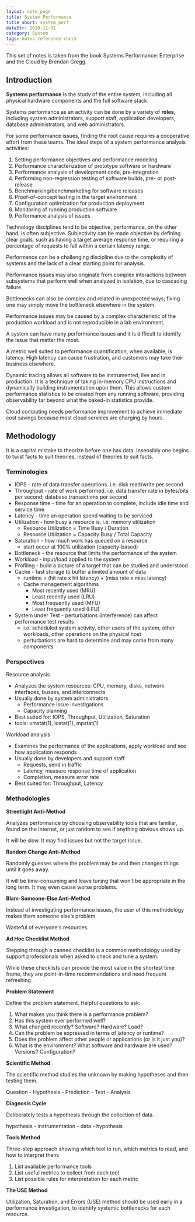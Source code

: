```yaml
---
layout: note_page
title: System Performance
title_short: system_perf
dateStr: 2020-11-01
category: System
tags: notes reference check
---
```

This set of notes is taken from the book Systems Performance: Enterprise and the Cloud by Brendan Gregg.

## Introduction

**Systems performance** is the study of the entire system, including all physical hardware components and the full software stack.

Systems performance as an activity can be done by a variety of **roles**, including system administrators, support staff, application developers, database administrators, and web administrators. 

For some performance issues, finding the root cause requires a cooperative effort from these teams. The ideal steps of a system performance analysis activities:

1. Setting performance objectives and performance modeling
2. Performance characterization of prototype software or hardware
3. Performance analysis of development code, pre-integration
4. Performing non-regression testing of software builds, pre- or post-release
5. Benchmarking/benchmarketing for software releases
6. Proof-of-concept testing in the target environment
7. Configuration optimization for production deployment
8. Monitoring of running production software
9. Performance analysis of issues

Technology disciplines tend to be objective, performance, on the other hand, is often subjective. Subjectivity can be made objective by defining clear goals, such as having a target average response time, or requiring a percentage of requests to fall within a certain latency range.

Performance can be a challenging discipline due to the complexity of systems and the lack of a clear starting point for analysis.

Performance issues may also originate from complex interactions between subsystems that perform well when analyzed in isolation, due to cascading failure.

Bottlenecks can also be complex and related in unexpected ways; fixing one may simply move the bottleneck elsewhere in the system.

Performance issues may be caused by a complex characteristic of the production workload and is not reproducible in a lab environment.

A system can have many performance issues and it is difficult to identify the issue that matter the most.

A metric well suited to performance quantification, when available, is latency. High latency can cause frustration, and customers may take their business elsewhere.

Dynamic tracing allows all software to be instrumented, live and in production. It is a technique of taking in-memory CPU instructions and dynamically building instrumentation upon them. This allows custom performance statistics to be created from any running software, providing observability far beyond what the baked-in statistics provide.

Cloud computing needs performance improvement to achieve immediate cost savings because most cloud services are charging by hours.

## Methodology

It is a capital mistake to theorize before one has data. Insensibly one begins to twist facts to suit theories, instead of theories to suit facts.

### Terminologies

- IOPS - rate of data transfer operations. i.e. disk read/write per second
- Throughput - rate of work performed. i.e. data transfer rate in bytes/bits per second; database transactions per second
- Response time - time for an operation to complete, include idle time and service time
- Latency - time an operation spend waiting to be serviced
- Utilization - how busy a resource is. i.e. memory utilization
  - Resource Utilization = Time Busy / Duration
  - Resource Utilization = Capacity Busy / Total Capacity
- Saturation - how much work has queued on a resource
  - start occur at 100% utilization (capacity-based)
- Bottleneck - the resource that limits the performance of the system
- Workload - input/load applied to the system
- Profiling - build a picture of a target that can be studied and understood
- Cache - fast storage to buffer a limited amount of data
  - runtime = (hit rate x hit latency) + (miss rate x miss latency)
  - Cache management algorithms
    - Most recently used (MRU)
    - Least recently used (LRU)
    - Most frequently used (MFU)
    - Least frequently used (LFU)
- System under Test - perturbations (interference) can affect performance test results
  - i.e. scheduled system activity, other users of the system, other workloads, other operations on the physical host
  - perturbations are hard to determine and may come from many components

### Perspectives

Resource analysis

- Analyzes the system resources: CPU, memory, disks, network interfaces, busses, and interconnects
- Usually done by system administrators
  - Performance issue investigations
  - Capacity planning
- Best suited for: IOPS, Throughput, Utilization, Saturation
- tools: vmstat(1), iostat(1), mpstat(1)

Workload analysis
- Examines the performance of the applications, apply workload and see how application responds
- Usually done by developers and support staff
  - Requests, send in traffic
  - Latency, measure response time of application
  - Completion, measure error rate
- Best suited for: Throughput, Latency

### Methodologies

**Streetlight Anti-Method**

Analyzes performance by choosing observability tools that are familiar, found on the Internet, or just random to see if anything obvious shows up.

It will be slow. It may find issues but not the target issue.

**Random Change Anti-Method**

Randomly guesses where the problem may be and then changes things until it goes away.

It will be time-consuming and leave tuning that won't be appropriate in the long term. It may even cause worse problems.

**Blam-Someone-Else Anti-Method**

Instead of investigating performance issues, the user of this methodology makes them someone else’s problem.

Wasteful of everyone's resources.

**Ad Hoc Checklist Method**

Stepping through a canned checklist is a common methodology used by support professionals when asked to check and tune a system.

While these checklists can provide the most value in the shortest time frame, they are point-in-time recommendations and need frequent refreshing.

**Problem Statement**

Define the problem statement. Helpful questions to ask:

1. What makes you think there is a performance problem?
2. Has this system ever performed well?
3. What changed recently? Software? Hardware? Load?
4. Can the problem be expressed in terms of latency or runtime?
5. Does the problem affect other people or applications (or is it just you)?
6. What is the environment? What software and hardware are used? Versions? Configuration?

**Scientific Method**

The scientific method studies the unknown by making hypotheses and then testing them.

Question - Hypothesis - Prediction - Test - Analysis

**Diagnosis Cycle**

Deliberately tests a hypothesis through the collection of data.

hypothesis - instrumentation - data - hypothesis

**Tools Method**

Three-step approach showing which tool to run, which metrics to read, and how to interpret them:

1. List available performance tools
2. List useful metrics to collect from each tool
3. List possible rules for interpretation for each metric

**The USE Method**

Utilization, Saturation, and Errors (USE) method should be used early in a performance investigation, to identify systemic bottlenecks for each resource.